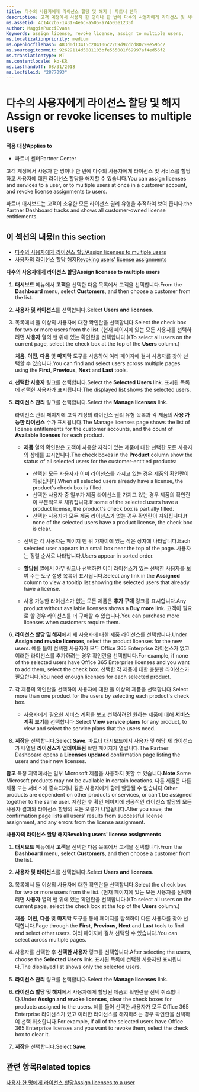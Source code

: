 ```yaml
---
title: 다수의 사용자에게 라이선스 할당 및 해지 | 파트너 센터
description: 고객 계정에서 사용자 한 명이나 한 번에 다수의 사용자에게 라이선스 및 서비스를 할당하고 사용자에 대한 라이선스 할당을 해지할 수 있습니다.
ms.assetid: 4c14c2b5-1431-4e6c-a505-a74503e1235f
author: MaggiePucciEvans
Keywords: assign license, revoke license, assign to multiple users,
ms.localizationpriority: medium
ms.openlocfilehash: 483d0d13415c204106c2269d9cdcd80298e59bc2
ms.sourcegitcommit: 92629114d5081103bfe555081f69997af4ed56f2
ms.translationtype: MT
ms.contentlocale: ko-KR
ms.lasthandoff: 08/31/2018
ms.locfileid: "2877093"
---
```

# <a name="assign-or-revoke-licenses-to-multiple-users"></a><span data-ttu-id="33090-103">다수의 사용자에게 라이선스 할당 및 해지</span><span class="sxs-lookup"><span data-stu-id="33090-103">Assign or revoke licenses to multiple users</span></span>

**<span data-ttu-id="33090-104">적용 대상</span><span class="sxs-lookup"><span data-stu-id="33090-104">Applies to</span></span>**

-  <span data-ttu-id="33090-105">파트너 센터</span><span class="sxs-lookup"><span data-stu-id="33090-105">Partner Center</span></span>

<span data-ttu-id="33090-106">고객 계정에서 사용자 한 명이나 한 번에 다수의 사용자에게 라이선스 및 서비스를 할당하고 사용자에 대한 라이선스 할당을 해지할 수 있습니다.</span><span class="sxs-lookup"><span data-stu-id="33090-106">You can assign licenses and services to a user, or to multiple users at once in a customer account, and revoke license assignments to users.</span></span>

<span data-ttu-id="33090-107">파트너 대시보드는 고객이 소유한 모든 라이선스 권리 유형을 추적하여 보여 줍니다.</span><span class="sxs-lookup"><span data-stu-id="33090-107">the Partner Dashboard tracks and shows all customer-owned license entitlements.</span></span>

## <a name="in-this-section"></a><span data-ttu-id="33090-108">이 섹션의 내용</span><span class="sxs-lookup"><span data-stu-id="33090-108">In this section</span></span>


-   [<span data-ttu-id="33090-109">다수의 사용자에게 라이선스 할당</span><span class="sxs-lookup"><span data-stu-id="33090-109">Assign licenses to multiple users</span></span>](#assign-licenses-to-groups)
-   [<span data-ttu-id="33090-110">사용자의 라이선스 할당 해지</span><span class="sxs-lookup"><span data-stu-id="33090-110">Revoking users' license assignments</span></span>](#revoking-licenses)

<a href="" id="assign-licenses-to-groups"></a>
<span data-ttu-id="33090-111">**다수의 사용자에게 라이선스 할당**</span><span class="sxs-lookup"><span data-stu-id="33090-111">**Assign licenses to multiple users**</span></span>

1.  <span data-ttu-id="33090-112">**대시보드** 메뉴에서 **고객**을 선택한 다음 목록에서 고객을 선택합니다.</span><span class="sxs-lookup"><span data-stu-id="33090-112">From the **Dashboard** menu, select **Customers**, and then choose a customer from the list.</span></span>
2.  <span data-ttu-id="33090-113">**사용자 및 라이선스**를 선택합니다.</span><span class="sxs-lookup"><span data-stu-id="33090-113">Select **Users and licenses**.</span></span>
3.  <span data-ttu-id="33090-114">목록에서 둘 이상의 사용자에 대한 확인란을 선택합니다.</span><span class="sxs-lookup"><span data-stu-id="33090-114">Select the check box for two or more users from the list.</span></span> <span data-ttu-id="33090-115">(현재 페이지에 있는 모든 사용자를 선택하려면 **사용자** 열의 맨 위에 있는 확인란을 선택합니다.)</span><span class="sxs-lookup"><span data-stu-id="33090-115">(To select all users on the current page, select the check box at the top of the **Users** column.)</span></span>

    <span data-ttu-id="33090-116">**처음**, **이전**, **다음** 및 **마지막** 도구를 사용하여 여러 페이지에 걸쳐 사용자를 찾아 선택할 수 있습니다.</span><span class="sxs-lookup"><span data-stu-id="33090-116">You can find and select users across multiple pages using the **First**, **Previous**, **Next** and **Last** tools.</span></span>

4.  <span data-ttu-id="33090-117">**선택한 사용자** 링크를 선택합니다.</span><span class="sxs-lookup"><span data-stu-id="33090-117">Select the **Selected Users** link.</span></span> <span data-ttu-id="33090-118">표시된 목록에 선택한 사용자가 표시됩니다.</span><span class="sxs-lookup"><span data-stu-id="33090-118">The displayed list shows the selected users.</span></span>
5.  <span data-ttu-id="33090-119">**라이선스 관리** 링크를 선택합니다.</span><span class="sxs-lookup"><span data-stu-id="33090-119">Select the **Manage licenses** link.</span></span>

    <span data-ttu-id="33090-120">라이선스 관리 페이지에 고객 계정의 라이선스 권리 유형 목록과 각 제품의 **사용 가능한 라이선스** 수가 표시됩니다.</span><span class="sxs-lookup"><span data-stu-id="33090-120">The Manage licenses page shows the list of license entitlements for the customer accounts, and the count of **Available licenses** for each product.</span></span>

    -   <span data-ttu-id="33090-121">**제품** 열의 확인란은 고객이 사용할 자격이 있는 제품에 대한 선택한 모든 사용자의 상태를 표시합니다.</span><span class="sxs-lookup"><span data-stu-id="33090-121">The check boxes in the **Product** column show the status of all selected users for the customer-entitled products:</span></span>

        -   <span data-ttu-id="33090-122">선택한 모든 사용자가 이미 라이선스를 가지고 있는 경우 제품의 확인란이 채워집니다.</span><span class="sxs-lookup"><span data-stu-id="33090-122">When all selected users already have a license, the product's check box is filled.</span></span>
        -   <span data-ttu-id="33090-123">선택한 사용자 중 일부가 제품 라이선스를 가지고 있는 경우 제품의 확인란이 부분적으로 채워집니다.</span><span class="sxs-lookup"><span data-stu-id="33090-123">If some of the selected users have a product license, the product's check box is partially filled.</span></span>
        -   <span data-ttu-id="33090-124">선택한 사용자가 모두 제품 라이선스가 없는 경우 확인란이 지워집니다.</span><span class="sxs-lookup"><span data-stu-id="33090-124">If none of the selected users have a product license, the check box is clear.</span></span>
    -   <span data-ttu-id="33090-125">선택한 각 사용자는 페이지 맨 위 가까이에 있는 작은 상자에 나타납니다.</span><span class="sxs-lookup"><span data-stu-id="33090-125">Each selected user appears in a small box near the top of the page.</span></span> <span data-ttu-id="33090-126">사용자는 정렬 순서로 나타납니다.</span><span class="sxs-lookup"><span data-stu-id="33090-126">Users appear in sorted order.</span></span>

    -   <span data-ttu-id="33090-127">**할당됨** 열에서 아무 링크나 선택하면 이미 라이선스가 있는 선택한 사용자를 보여 주는 도구 설명 목록이 표시됩니다.</span><span class="sxs-lookup"><span data-stu-id="33090-127">Select any link in the **Assigned** column to view a tooltip list showing the selected users that already have a license.</span></span>

    -   <span data-ttu-id="33090-128">사용 가능한 라이선스가 없는 모든 제품은 **추가 구매** 링크를 표시합니다.</span><span class="sxs-lookup"><span data-stu-id="33090-128">Any product without available licenses shows a **Buy more** link.</span></span> <span data-ttu-id="33090-129">고객이 필요로 할 경우 라이선스를 더 구매할 수 있습니다.</span><span class="sxs-lookup"><span data-stu-id="33090-129">You can purchase more licenses when customers require them.</span></span>

6.  <span data-ttu-id="33090-130">**라이선스 할당 및 해지**에서 새 사용자에 대한 제품 라이선스를 선택합니다.</span><span class="sxs-lookup"><span data-stu-id="33090-130">Under **Assign and revoke licenses**, select the product licenses for the new users.</span></span> <span data-ttu-id="33090-131">예를 들어 선택한 사용자가 모두 Office 365 Enterprise 라이선스가 없고 이러한 라이선스를 추가하려는 경우 확인란을 선택합니다.</span><span class="sxs-lookup"><span data-stu-id="33090-131">For example, if none of the selected users have Office 365 Enterprise licenses and you want to add them, select the check box.</span></span> <span data-ttu-id="33090-132">선택한 각 제품에 대한 충분한 라이선스가 필요합니다.</span><span class="sxs-lookup"><span data-stu-id="33090-132">You need enough licenses for each selected product.</span></span>
7.  <span data-ttu-id="33090-133">각 제품의 확인란을 선택하여 사용자에 대한 둘 이상의 제품을 선택합니다.</span><span class="sxs-lookup"><span data-stu-id="33090-133">Select more than one product for the users by selecting each product's check box.</span></span>
    -   <span data-ttu-id="33090-134">사용자에게 필요한 서비스 계획을 보고 선택하려면 원하는 제품에 대해 **서비스 계획 보기**를 선택합니다.</span><span class="sxs-lookup"><span data-stu-id="33090-134">Select **View service plans** for any product, to view and select the service plans that the users need.</span></span>

8.  <span data-ttu-id="33090-135">**저장**을 선택합니다.</span><span class="sxs-lookup"><span data-stu-id="33090-135">Select **Save**.</span></span> <span data-ttu-id="33090-136">파트너 대시보드에서 사용자 및 해당 새 라이선스가 나열된 **라이선스가 업데이트됨** 확인 페이지가 열립니다.</span><span class="sxs-lookup"><span data-stu-id="33090-136">The Partner Dashboard opens a **Licenses updated** confirmation page listing the users and their new licenses.</span></span>

<span data-ttu-id="33090-137">**참고** 특정 지역에서는 일부 Microsoft 제품을 사용하지 못할 수 있습니다.</span><span class="sxs-lookup"><span data-stu-id="33090-137">**Note**  Some Microsoft products may not be available in certain locations.</span></span> <span data-ttu-id="33090-138">다른 제품은 다른 제품 또는 서비스에 종속되거나 같은 사용자에게 함께 할당될 수 없습니다.</span><span class="sxs-lookup"><span data-stu-id="33090-138">Other products are dependent on other products or services, or can't be assigned together to the same user.</span></span> <span data-ttu-id="33090-139">저장한 후 확인 페이지에 성공적인 라이선스 할당의 모든 사용자 결과와 라이선스 할당의 모든 오류가 나열됩니다.</span><span class="sxs-lookup"><span data-stu-id="33090-139">After you save, the confirmation page lists all users' results from successful license assignment, and any errors from the license assignment.</span></span>

 

<a href="" id="revoking-licenses"></a>
<span data-ttu-id="33090-140">**사용자의 라이선스 할당 해지**</span><span class="sxs-lookup"><span data-stu-id="33090-140">**Revoking users' license assignments**</span></span>

1.  <span data-ttu-id="33090-141">**대시보드** 메뉴에서 **고객**을 선택한 다음 목록에서 고객을 선택합니다.</span><span class="sxs-lookup"><span data-stu-id="33090-141">From the **Dashboard** menu, select **Customers**, and then choose a customer from the list.</span></span>
2.  <span data-ttu-id="33090-142">**사용자 및 라이선스**를 선택합니다.</span><span class="sxs-lookup"><span data-stu-id="33090-142">Select **Users and licenses**.</span></span>
3.  <span data-ttu-id="33090-143">목록에서 둘 이상의 사용자에 대한 확인란을 선택합니다.</span><span class="sxs-lookup"><span data-stu-id="33090-143">Select the check box for two or more users from the list.</span></span> <span data-ttu-id="33090-144">(현재 페이지에 있는 모든 사용자를 선택하려면 **사용자** 열의 맨 위에 있는 확인란을 선택합니다.)</span><span class="sxs-lookup"><span data-stu-id="33090-144">(To select all users on the current page, select the check box at the top of the **Users** column.)</span></span>

    <span data-ttu-id="33090-145">**처음**, **이전**, **다음** 및 **마지막** 도구를 통해 페이지를 탐색하여 다른 사용자를 찾아 선택합니다.</span><span class="sxs-lookup"><span data-stu-id="33090-145">Page through the **First**, **Previous**, **Next** and **Last** tools to find and select other users.</span></span> <span data-ttu-id="33090-146">여러 페이지에 걸쳐 선택할 수 있습니다.</span><span class="sxs-lookup"><span data-stu-id="33090-146">You can select across multiple pages.</span></span>

4.  <span data-ttu-id="33090-147">사용자를 선택한 후 **선택한 사용자** 링크를 선택합니다.</span><span class="sxs-lookup"><span data-stu-id="33090-147">After selecting the users, choose the **Selected Users** link.</span></span> <span data-ttu-id="33090-148">표시된 목록에 선택한 사용자만 표시됩니다.</span><span class="sxs-lookup"><span data-stu-id="33090-148">The displayed list shows only the selected users.</span></span>
5.  <span data-ttu-id="33090-149">**라이선스 관리** 링크를 선택합니다.</span><span class="sxs-lookup"><span data-stu-id="33090-149">Select the **Manage licenses** link.</span></span>
6.  <span data-ttu-id="33090-150">**라이선스 할당 및 해지**에서 사용자에게 할당된 제품의 확인란을 선택 취소합니다.</span><span class="sxs-lookup"><span data-stu-id="33090-150">Under **Assign and revoke licenses**, clear the check boxes for products assigned to the users.</span></span> <span data-ttu-id="33090-151">예를 들어 선택한 사용자가 모두 Office 365 Enterprise 라이선스가 있고 이러한 라이선스를 해지하려는 경우 확인란을 선택하여 선택 취소합니다.</span><span class="sxs-lookup"><span data-stu-id="33090-151">For example, if all of the selected users have Office 365 Enterprise licenses and you want to revoke them, select the check box to clear it.</span></span>
7.  <span data-ttu-id="33090-152">**저장**을 선택합니다.</span><span class="sxs-lookup"><span data-stu-id="33090-152">Select **Save**.</span></span>

## <a name="related-topics"></a><span data-ttu-id="33090-153">관련 항목</span><span class="sxs-lookup"><span data-stu-id="33090-153">Related topics</span></span>


[<span data-ttu-id="33090-154">사용자 한 명에게 라이선스 할당</span><span class="sxs-lookup"><span data-stu-id="33090-154">Assign licenses to a user</span></span>](assign-licenses-to-users.md)

 

 



